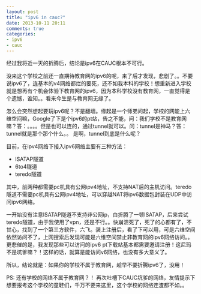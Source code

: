 ```yaml
---
layout: post
title: "ipv6 in cauc?"
date: 2013-10-11 20:11
comments: true
categories: 
- ipv6
- cauc
---
```


经过我将近一天的折腾后，结论是ipv6在CAUC根本不可行。

没来这个学校之前还一直期待教育网的ipv6的呢，来了后才发现，悲剧了。。不要说ipv6了，连基本的v4网络都烂的要死，还不如我本科的学校！想重新进入学校就是想再有个机会体验下教育网的ipv6，因为本科学校没有教育网，一直觉得是个遗憾，谁知。。看来今生是与教育网无缘了。

怎么会突然想起要玩ipv6呢？不是翻墙。缘起是一个师弟问起，学校的网能上六维空间嘛，Google了下是个ipv6的pt站，告之不能，问：我们学校不是教育网嘛？答：。。。。但是也可以连的，通过tunnel就可以。问：tunnel是神马？答：tunnel就是那个那个什么。。 是啊，tunnel到底是什么呢？

目前，在ipv4网络下接入ipv6网络主要有三种方法：    

- ISATAP隧道
- 6to4隧道
- teredo隧道

其中，前两种都需要pc机具有公网ipv4地址，不支持NAT后的主机访问。teredo隧道不需要pc机具有公网ipv4地址，可以穿越NAT将ipv6数据包封装在UDP中访问ipv6网络。

一开始没有注意ISATAP隧道不支持非公网ip，白折腾了一顿ISATAP，后来尝试teredo隧道，由于我使用了vpn，还是不行。。快崩溃死了，死了的心都有了，不甘心，找到了一个第三方软件，六飞。装上注册后，看了下可以用，可是六维空间依然访问不了，上网搜索后发现可能是六维空间禁止非教育网的ipv6网络访问。。更悲催的是，我发现那些可以访问的ipv6 pt下载站基本都需要邀请注册！这尼玛不是坑爹嘛？！这样的话，就算是能访问v6网络，也没有多大意义了。

所以，结论就是：如果你的学校不属于教育网，趁早不要折腾ipv6了，没用！

PS: 还有学校的网络不属于教育网？！ 再次吐槽下CAUC坑爹的网络，友情提示下想要报考这个学校的童鞋们，千万不要来这里，这个学校的网络连渣都不如。。
